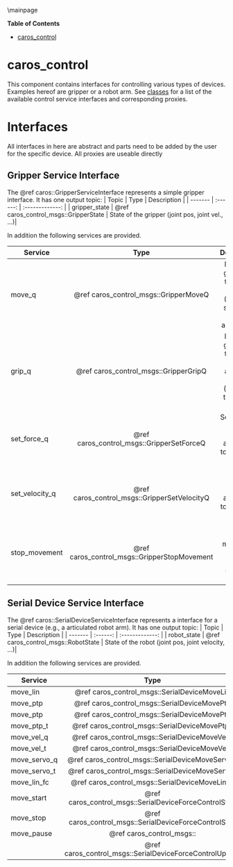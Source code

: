 \mainpage
<!-- markdown-toc start - Don't edit this section. Run M-x markdown-toc/generate-toc again -->
**Table of Contents**

- [caros_control](#caroscontrol)

<!-- markdown-toc end -->

# caros_control #
This component contains interfaces for controlling various types of devices. Examples hereof are gripper or a robot arm. See [classes](annotated.html) for a list of the available control service interfaces and corresponding proxies.

# Interfaces #
All interfaces in here are abstract and parts need to be added by the user for the specific device. All proxies are useable directly

## Gripper Service Interface ##
The @ref caros::GripperServiceInterface represents a simple gripper interface. It has one output topic:
| Topic | Type | Description |
| ------- | :------: | :-------------: |
| gripper_state  | @ref caros_control_msgs::GripperState | State of the gripper (joint pos, joint vel., ...)|

In addition the following services are provided.

| Service | Type | Description |
| ------- | :------: | :-------------: |
| move_q  | @ref caros_control_msgs::GripperMoveQ | Move the gripper to the given target Q (and then switch off power if applicable)|
| grip_q  | @ref caros_control_msgs::GripperGripQ | Move the gripper to the given target Q and keep powered (grip/hold the object in hand)|
| set_force_q  | @ref caros_control_msgs::GripperSetForceQ | Set the max gripping force according to the given Q|
| set_velocity_q  | @ref caros_control_msgs::GripperSetVelocityQ | Set the target velocity according to the given Q|
| stop_movement  | @ref caros_control_msgs::GripperStopMovement | Stop the gripper movement (if the device supports this)|


## Serial Device Service Interface ##
The @ref caros::SerialDeviceServiceInterface represents a interface for a serial device (e.g., a articulated robot arm). It has one output topic:
| Topic | Type | Description |
| ------- | :------: | :-------------: |
| robot_state  | @ref caros_control_msgs::RobotState | State of the robot (joint pos, joint velocity, ...)|

In addition the following services are provided.

| Service | Type | Description |
| ------- | :------: | :-------------: |
| move_lin | @ref caros_control_msgs::SerialDeviceMoveLin |  |
| move_ptp | @ref caros_control_msgs::SerialDeviceMovePtp |  |
| move_ptp | @ref caros_control_msgs::SerialDeviceMovePtp |  |
| move_ptp_t | @ref caros_control_msgs::SerialDeviceMovePtpT |  |
| move_vel_q | @ref caros_control_msgs::SerialDeviceMoveVelQ |  |
| move_vel_t | @ref caros_control_msgs::SerialDeviceMoveVelT |  |
| move_servo_q | @ref caros_control_msgs::SerialDeviceMoveServoQ |  |
| move_servo_t | @ref caros_control_msgs::SerialDeviceMoveServoT |  |
| move_lin_fc | @ref caros_control_msgs::SerialDeviceMoveLinFc |  |
| move_start | @ref caros_control_msgs::SerialDeviceForceControlStart |  |
| move_stop | @ref caros_control_msgs::SerialDeviceForceControlStop |  |
| move_pause | @ref caros_control_msgs:: |  |
|  | @ref caros_control_msgs::SerialDeviceForceControlUpdate |  |

